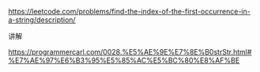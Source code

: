 https://leetcode.com/problems/find-the-index-of-the-first-occurrence-in-a-string/description/


讲解


https://programmercarl.com/0028.%E5%AE%9E%E7%8E%B0strStr.html#%E7%AE%97%E6%B3%95%E5%85%AC%E5%BC%80%E8%AF%BE


